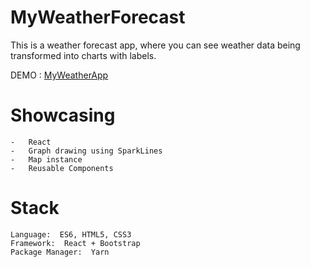﻿# MyWeatherForecast
 
This is a weather forecast app, where you can see weather data being transformed into charts with labels.

DEMO : [MyWeatherApp](https://srkinator.github.io/MyWeatherApp)  

# Showcasing 

    -   React
    -   Graph drawing using SparkLines
    -   Map instance
    -   Reusable Components

# Stack

    Language:  ES6, HTML5, CSS3
    Framework:  React + Bootstrap
    Package Manager:  Yarn

